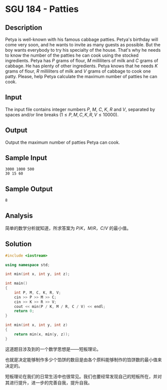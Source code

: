 # SGU 184 - Patties


## Description

Petya is well-known with his famous cabbage patties. Petya's birthday will come very soon, and he wants to invite as many guests as possible. But the boy wants everybody to try his specialty of the house. That's why he needs to know the number of the patties he can cook using the stocked ingredients. Petya has $P$ grams of flour, $M$ milliliters of milk and $C$ grams of cabbage. He has plenty of other ingredients. Petya knows that he needs $K$ grams of flour, $R$ milliliters of milk and $V$ grams of cabbage to cook one patty. Please, help Petya calculate the maximum number of patties he can cook.

## Input

The input file contains integer numbers $P$, $M$, $C$, $K$, $R$ and $V$, separated by spaces and/or line breaks ($1 \leq P, M, C, K, R, V \leq 10000$).

## Output

Output the maximum number of patties Petya can cook.

## Sample Input

```
3000 1000 500
30 15 60
```

## Sample Output

```
8
```

## Analysis

简单的数学分析就知道，所求答案为 $P / K$，$M / R$，$C / V$ 的最小值。

## Solution

```cpp
#include <iostream>
 
using namespace std;
 
int min(int x, int y, int z);
 
int main()
{
    int P, M, C, K, R, V;
    cin >> P >> M >> C;
    cin >> K >> R >> V;
    cout << min(P / K, M / R, C / V) << endl;
    return 0;
}
 
int min(int x, int y, int z)
{
    return min(x, min(y, z));
}
```

这道题目涉及到的一个数学思想是——短板理论。

也就是决定能够制作多少个馅饼的数目是由各个原料能够制作的馅饼数的最小值来决定的。

短板理论在我们的日常生活中也很常见。我们也要经常发现自己的短板所在，并对其进行提升，进一步的完善自我，提升自我。
